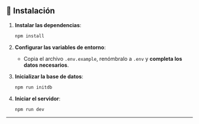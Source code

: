 ## 🚀 Instalación

1. **Instalar las dependencias**:

    ```sh
    npm install
    ```

2. **Configurar las variables de entorno**:

    - Copia el archivo `.env.example`, renómbralo a `.env` y **completa los datos necesarios**.

3. **Inicializar la base de datos**:

    ```sh
    npm run initdb
    ```

4. **Iniciar el servidor**:

    ```sh
    npm run dev
    ```

---
